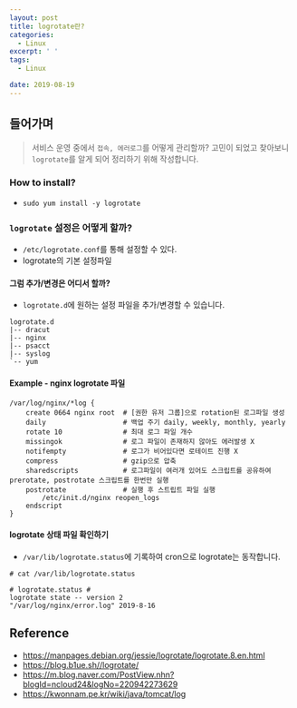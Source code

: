```yaml
---
layout: post
title: logrotate란?
categories:
  - Linux
excerpt: ' '
tags:
  - Linux

date: 2019-08-19
---
```


## 들어가며
> 서비스 운영 중에서 `접속, 에러로그`를 어떻게 관리할까? 고민이 되었고 찾아보니 `logrotate`를 알게 되어 정리하기 위해 작성합니다.

### How to install?
- `sudo yum install -y logrotate`

### `logrotate` 설정은 어떻게 할까?
- `/etc/logrotate.conf`를 통해 설정할 수 있다.
- logrotate의 기본 설정파일

#### 그럼 추가/변경은 어디서 할까?
- `logrotate.d`에 원하는 설정 파일을 추가/변경할 수 있습니다.

```
logrotate.d
|-- dracut
|-- nginx
|-- psacct
|-- syslog
`-- yum
```

#### Example - nginx logrotate 파일
```
/var/log/nginx/*log {
    create 0664 nginx root  # [권한 유저 그룹]으로 rotation된 로그파일 생성
    daily                   # 백업 주기 daily, weekly, monthly, yearly
    rotate 10               # 최대 로그 파일 개수
    missingok               # 로그 파일이 존재하지 않아도 에러발생 X
    notifempty              # 로그가 비어있다면 로테이트 진행 X
    compress                # gzip으로 압축
    sharedscripts           # 로그파일이 여러개 있어도 스크립트를 공유하여 prerotate, postrotate 스크립트를 한번만 실행
    postrotate              # 실행 후 스트립트 파일 실행
        /etc/init.d/nginx reopen_logs
    endscript
}
```


#### logrotate 상태 파일 확인하기
- `/var/lib/logrotate.status`에 기록하여 cron으로 logrotate는 동작합니다.

```
# cat /var/lib/logrotate.status

# logrotate.status #
logrotate state -- version 2
"/var/log/nginx/error.log" 2019-8-16
```


## Reference
- <https://manpages.debian.org/jessie/logrotate/logrotate.8.en.html>
- <https://blog.b1ue.sh//logrotate/>
- <https://m.blog.naver.com/PostView.nhn?blogId=ncloud24&logNo=220942273629>
- <https://kwonnam.pe.kr/wiki/java/tomcat/log>
